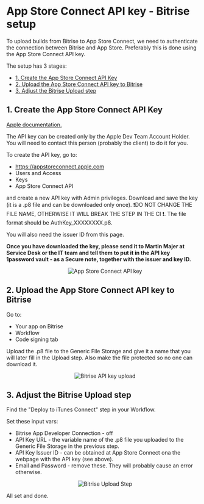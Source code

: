 # App Store Connect API key - Bitrise setup

To upload builds from Bitrise to App Store Connect, we need to authenticate the connection between Bitrise and App Store. Preferably this is done using the App Store Connect API key.

The setup has 3 stages:
- [1. Create the App Store Connect API Key](#1.-Create-the-App-Store-Connect-API-Key)
- [2. Upload the App Store Connect API key to Bitrise](#2.-Upload-the-App-Store-Connect-API-key-to-Bitrise)
- [3. Adjust the Bitrise Upload step](#3.-Adjust-the-Bitrise-Upload-step)

## 1. Create the App Store Connect API Key

[Apple documentation.](https://developer.apple.com/documentation/appstoreconnectapi/creating_api_keys_for_app_store_connect_api)

The API key can be created only by the Apple Dev Team Account Holder. You will need to contact this person (probably the client) to do it for you.

To create the API key, go to:
- https://appstoreconnect.apple.com
- Users and Access
- Keys
- App Store Connect API

and create a new API key with Admin privileges. Download and save the key (it is a .p8 file and can be downloaded only once). 
❗️DO NOT CHANGE THE FILE NAME, OTHERWISE IT WILL BREAK THE STEP IN THE CI ❗️. The file format should be AuthKey_XXXXXXXX.p8. 

You will also need the issuer ID from this page. 

**Once you have downloaded the key, please send it to Martin Majer at Service Desk or the IT team and tell them to put it in the API key 1password vault - as a Secure note, together with the issuer and key ID.**

<p align="center">
  <img src="../images/ci/08-api-key.png?raw=true" alt="App Store Connect API key"/>
</p> 


## 2. Upload the App Store Connect API key to Bitrise

Go to:
- Your app on Bitrise
- Workflow
- Code signing tab

Upload the .p8 file to the Generic File Storage and give it a name that you will later fill in the Upload step. Also make the file protected so no one can download it.

<p align="center">
  <img src="../images/ci/09-api-key.png?raw=true" alt="Bitrise API key upload"/>
</p> 

## 3. Adjust the Bitrise Upload step

Find the "Deploy to iTunes Connect" step in your Workflow.

Set these input vars:
- Bitrise App Developer Connection - off
- API Key URL - the variable name of the .p8 file you uploaded to the Generic File Storage in the previous step.
- API Key Issuer ID - can be obtained at App Store Connect ona the webpage with the API key (see above).
- Email and Password - remove these. They will probably cause an error otherwise. 

<p align="center">
  <img src="../images/ci/10-api-key.png?raw=true" alt="Bitrise Upload Step"/>
</p> 

All set and done. 
